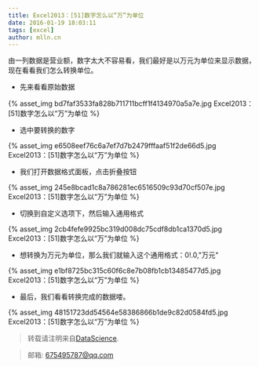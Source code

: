 ```yaml
---
title: Excel2013：[51]数字怎么以“万”为单位
date: 2016-01-19 18:03:11
tags: [excel]
author: mlln.cn
---
```

由一列数据是营业额，数字太大不容易看，我们最好是以万元为单位来显示数据，现在看看我们怎么转换单位。

- 先来看看原始数据

{% asset_img bd7faf3533fa828b711711bcff1f4134970a5a7e.jpg Excel2013：[51]数字怎么以“万”为单位 %}

- 选中要转换的数字

{% asset_img e6508eef76c6a7ef7d7b2479fffaaf51f2de66d5.jpg Excel2013：[51]数字怎么以“万”为单位 %}

- 我们打开数据格式面板，点击折叠按钮

{% asset_img 245e8bcad1c8a786281ec6516509c93d70cf507e.jpg Excel2013：[51]数字怎么以“万”为单位 %}

- 切换到自定义选项下，然后输入通用格式

{% asset_img 2cb4fefe9925bc319d008dc75cdf8db1ca1370d5.jpg Excel2013：[51]数字怎么以“万”为单位 %}

- 想转换为万元为单位，那么我们就输入这个通用格式：0!.0,"万元"

{% asset_img e1bf8725bc315c60f6c8e7b08fb1cb13485477d5.jpg Excel2013：[51]数字怎么以“万”为单位 %}

- 最后，我们看看转换完成的数据喽。

{% asset_img 48151723dd54564e58386866b1de9c82d0584fd5.jpg Excel2013：[51]数字怎么以“万”为单位 %}

> 转载请注明来自[DataScience](http://mlln.cn).

> 邮箱: 675495787@qq.com 
